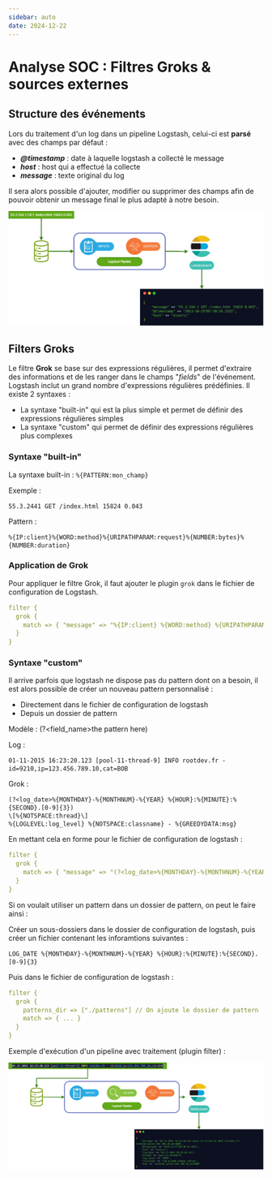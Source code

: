 ```yaml
---
sidebar: auto
date: 2024-12-22
---
```


# Analyse SOC : Filtres Groks & sources externes
<ESDInfo />

## Structure des événements

Lors du traitement d'un log dans un pipeline Logstash, celui-ci est **parsé** avec des champs par défaut :
* ***@timestamp*** : date à laquelle logstash a collecté le message
* ***host*** : host qui a effectué la collecte
* ***message*** : texte original du log

Il sera alors possible d'ajouter, modifier ou supprimer des champs afin de pouvoir obtenir un message final le plus adapté à notre besoin.

![Structure des événements](./img/pipeline.png)

## Filters Groks

Le filtre **Grok** se base sur des expressions régulières, il permet d'extraire des informations et de les ranger dans le champs "*fields*" de l'événement. Logstash inclut un grand nombre d'expressions régulières prédéfinies. Il existe 2 syntaxes :
* La syntaxe "built-in" qui est la plus simple et permet de définir des expressions régulières simples
* La syntaxe "custom" qui permet de définir des expressions régulières plus complexes

### Syntaxe "built-in"

La syntaxe built-in : `%{PATTERN:mon_champ}`

Exemple :

```log
55.3.2441 GET /index.html 15824 0.043
```

Pattern :

```
%{IP:client}%{WORD:method}%{URIPATHPARAM:request}%{NUMBER:bytes}%{NUMBER:duration}
```

### Application de Grok

Pour appliquer le filtre Grok, il faut ajouter le plugin `grok` dans le fichier de configuration de Logstash.

```YAML
filter {
  grok {
    match => { "message" => "%{IP:client} %{WORD:method} %{URIPATHPARAM:request} %{NUMBER:bytes} %{NUMBER:duration}" }
  }
}
```

### Syntaxe "custom"

Il arrive parfois que logstash ne dispose pas du pattern dont on a besoin, il est alors possible de créer un nouveau pattern personnalisé :
* Directement dans le fichier de configuration de logstash
* Depuis un dossier de pattern

Modèle : (?<field_name>the pattern here)

Log :
```log
01-11-2015 16:23:20.123 [pool-11-thread-9] INFO rootdev.fr - id=9210,ip=123.456.789.10,cat=BOB
```

Grok : 
```
(?<log_date>%{MONTHDAY}-%{MONTHNUM}-%{YEAR} %{HOUR}:%{MINUTE}:%{SECOND}.[0-9]{3}) 
\[%{NOTSPACE:thread}\]
%{LOGLEVEL:log_level} %{NOTSPACE:classname} - %{GREEDYDATA:msg}
```

En mettant cela en forme pour le fichier de configuration de logstash :

```YAML
filter {
  grok {
    match => { "message" => "(?<log_date>%{MONTHDAY}-%{MONTHNUM}-%{YEAR} %{HOUR}:%{MINUTE}:%{SECOND}.[0-9]{3}) \[%{NOTSPACE:thread}\] %{LOGLEVEL:log_level} %{NOTSPACE:classname} - %{GREEDYDATA:msg}" }
  }
}
```

Si on voulait utiliser un pattern dans un dossier de pattern, on peut le faire ainsi :

Créer un sous-dossiers dans le dossier de configuration de logstash, puis créer un fichier contenant les inforamtions suivantes :

```
LOG_DATE %{MONTHDAY}-%{MONTHNUM}-%{YEAR} %{HOUR}:%{MINUTE}:%{SECOND}.[0-9]{3}
```

Puis dans le fichier de configuration de logstash :

```YAML
filter {
  grok {
    patterns_dir => ["./patterns"] // On ajoute le dossier de pattern
    match => { ... }
  }
}
```

Exemple d'exécution d'un pipeline avec traitement (plugin filter) :

![Exemple d'exécution d'un pipeline avec traitement (plugin filter)](./img/pipeline-custom.png)